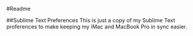 #Readme

##Sublime Text Preferences
This is just a copy of my Sublime Text proferences to make keeping my iMac and MacBook Pro in sync easier.

